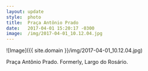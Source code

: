 ```yaml
---
layout: update
style:  photo
title:  Praça Antônio Prado
date:   2017-04-01 15:20:17 -0300
image:  /img/2017-04-01_10.12.04.jpg
---
```


![Image]({{ site.domain }}/img/2017-04-01_10.12.04.jpg)

Praça Antônio Prado. Formerly, Largo do Rosário.